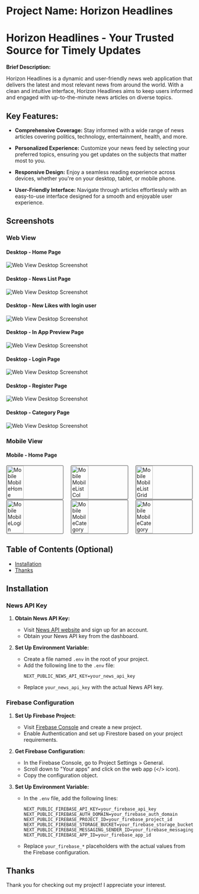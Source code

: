 # Project Name: Horizon Headlines

# Horizon Headlines - Your Trusted Source for Timely Updates

**Brief Description:**

Horizon Headlines is a dynamic and user-friendly news web application that delivers the latest and most relevant news from around the world. With a clean and intuitive interface, Horizon Headlines aims to keep users informed and engaged with up-to-the-minute news articles on diverse topics.

## Key Features:

- **Comprehensive Coverage:** Stay informed with a wide range of news articles covering politics, technology, entertainment, health, and more.

- **Personalized Experience:** Customize your news feed by selecting your preferred topics, ensuring you get updates on the subjects that matter most to you.

- **Responsive Design:** Enjoy a seamless reading experience across devices, whether you're on your desktop, tablet, or mobile phone.

- **User-Friendly Interface:** Navigate through articles effortlessly with an easy-to-use interface designed for a smooth and enjoyable user experience.

## Screenshots

### Web View

#### Desktop - Home Page

![Web View Desktop Screenshot](src/images/WebHome.webp)

#### Desktop - News List Page

![Web View Desktop Screenshot](src/images/WebList.webp)

#### Desktop - New Likes with login user

![Web View Desktop Screenshot](src/images/WebListLike.webp)

#### Desktop - In App Preview Page

![Web View Desktop Screenshot](src/images/WebInApp.webp)

#### Desktop - Login Page

![Web View Desktop Screenshot](src/images/WebLogin.webp)

#### Desktop - Register Page

![Web View Desktop Screenshot](src/images/WebRegister.webp)

#### Desktop - Category Page

![Web View Desktop Screenshot](src/images/WebCategory.webp)

### Mobile View

#### Mobile - Home Page

<div style="display: flex; justify-content: space-between;">
  <img src="src/images/MobileHome.webp" alt="Mobile MobileHome" style="width: 30%; border: 2px solid #00000060; border-radius: 4px;"/>
  <img src="src/images/MobileListCol.webp" alt="Mobile MobileListCol" style="width: 30%; border: 2px solid #00000060; border-radius: 4px;" />
  <img src="src/images/MobileListGrid.webp" alt="Mobile MobileListGrid" style="width: 30%; border: 2px solid #00000060; border-radius: 4px;" />
</div>

<div style="display: flex; justify-content: space-between;">
  <img src="src/images/MobileLogin.webp" alt="Mobile MobileLogin" style="width: 30%; border: 2px solid #00000060; border-radius: 4px;" />
  <img src="src/images/MobileCategory.webp" alt="Mobile MobileCategory" style="width: 30%; border: 2px solid #00000060; border-radius: 4px;" />
  <img src="src/images/MobileRegister.webp" alt="Mobile MobileCategory" style="width: 30%; border: 2px solid #00000060; border-radius: 4px;" />
</div>

## Table of Contents (Optional)

- [Installation](#installation)
- [Thanks](#Thanks)

## Installation

### News API Key

1. **Obtain News API Key:**

   - Visit [News API website](https://newsapi.org/) and sign up for an account.
   - Obtain your News API key from the dashboard.

2. **Set Up Environment Variable:**
   - Create a file named `.env` in the root of your project.
   - Add the following line to the `.env` file:
     ```env
     NEXT_PUBLIC_NEWS_API_KEY=your_news_api_key
     ```
   - Replace `your_news_api_key` with the actual News API key.

### Firebase Configuration

1. **Set Up Firebase Project:**

   - Visit [Firebase Console](https://console.firebase.google.com/) and create a new project.
   - Enable Authentication and set up Firestore based on your project requirements.

2. **Get Firebase Configuration:**

   - In the Firebase Console, go to Project Settings > General.
   - Scroll down to "Your apps" and click on the web app (</> icon).
   - Copy the configuration object.

3. **Set Up Environment Variable:**
   - In the `.env` file, add the following lines:
     ```env
     NEXT_PUBLIC_FIREBASE_API_KEY=your_firebase_api_key
     NEXT_PUBLIC_FIREBASE_AUTH_DOMAIN=your_firebase_auth_domain
     NEXT_PUBLIC_FIREBASE_PROJECT_ID=your_firebase_project_id
     NEXT_PUBLIC_FIREBASE_STORAGE_BUCKET=your_firebase_storage_bucket
     NEXT_PUBLIC_FIREBASE_MESSAGING_SENDER_ID=your_firebase_messaging_sender_id
     NEXT_PUBLIC_FIREBASE_APP_ID=your_firebase_app_id
     ```
   - Replace `your_firebase_*` placeholders with the actual values from the Firebase configuration.

## Thanks

Thank you for checking out my project! I appreciate your interest.
